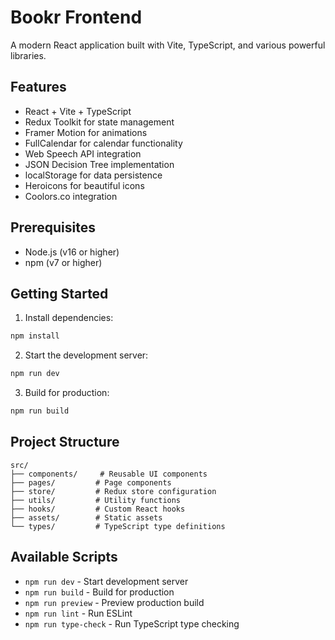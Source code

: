 # Bookr Frontend

A modern React application built with Vite, TypeScript, and various powerful libraries.

## Features

- React + Vite + TypeScript
- Redux Toolkit for state management
- Framer Motion for animations
- FullCalendar for calendar functionality
- Web Speech API integration
- JSON Decision Tree implementation
- localStorage for data persistence
- Heroicons for beautiful icons
- Coolors.co integration

## Prerequisites

- Node.js (v16 or higher)
- npm (v7 or higher)

## Getting Started

1. Install dependencies:
```bash
npm install
```

2. Start the development server:
```bash
npm run dev
```

3. Build for production:
```bash
npm run build
```

## Project Structure

```
src/
├── components/     # Reusable UI components
├── pages/         # Page components
├── store/         # Redux store configuration
├── utils/         # Utility functions
├── hooks/         # Custom React hooks
├── assets/        # Static assets
└── types/         # TypeScript type definitions
```

## Available Scripts

- `npm run dev` - Start development server
- `npm run build` - Build for production
- `npm run preview` - Preview production build
- `npm run lint` - Run ESLint
- `npm run type-check` - Run TypeScript type checking
